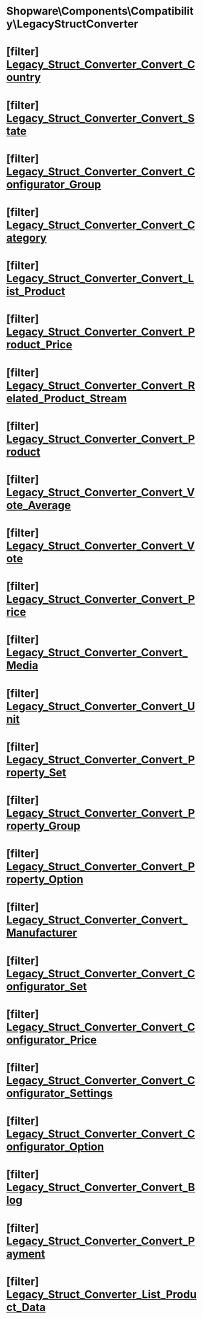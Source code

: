 # Shopware\Components\Compatibility\LegacyStructConverter

# [filter] [Legacy_Struct_Converter_Convert_Country](https://github.com/shopware/shopware/blob/5.5/engine/Shopware/Components/Compatibility/LegacyStructConverter.php#L136)



# [filter] [Legacy_Struct_Converter_Convert_State](https://github.com/shopware/shopware/blob/5.5/engine/Shopware/Components/Compatibility/LegacyStructConverter.php#L159)



# [filter] [Legacy_Struct_Converter_Convert_Configurator_Group](https://github.com/shopware/shopware/blob/5.5/engine/Shopware/Components/Compatibility/LegacyStructConverter.php#L181)



# [filter] [Legacy_Struct_Converter_Convert_Category](https://github.com/shopware/shopware/blob/5.5/engine/Shopware/Components/Compatibility/LegacyStructConverter.php#L256)



# [filter] [Legacy_Struct_Converter_Convert_List_Product](https://github.com/shopware/shopware/blob/5.5/engine/Shopware/Components/Compatibility/LegacyStructConverter.php#L318)



# [filter] [Legacy_Struct_Converter_Convert_Product_Price](https://github.com/shopware/shopware/blob/5.5/engine/Shopware/Components/Compatibility/LegacyStructConverter.php#L366)



# [filter] [Legacy_Struct_Converter_Convert_Related_Product_Stream](https://github.com/shopware/shopware/blob/5.5/engine/Shopware/Components/Compatibility/LegacyStructConverter.php#L390)



# [filter] [Legacy_Struct_Converter_Convert_Product](https://github.com/shopware/shopware/blob/5.5/engine/Shopware/Components/Compatibility/LegacyStructConverter.php#L513)



# [filter] [Legacy_Struct_Converter_Convert_Vote_Average](https://github.com/shopware/shopware/blob/5.5/engine/Shopware/Components/Compatibility/LegacyStructConverter.php#L530)



# [filter] [Legacy_Struct_Converter_Convert_Vote](https://github.com/shopware/shopware/blob/5.5/engine/Shopware/Components/Compatibility/LegacyStructConverter.php#L563)



# [filter] [Legacy_Struct_Converter_Convert_Price](https://github.com/shopware/shopware/blob/5.5/engine/Shopware/Components/Compatibility/LegacyStructConverter.php#L583)



# [filter] [Legacy_Struct_Converter_Convert_Media](https://github.com/shopware/shopware/blob/5.5/engine/Shopware/Components/Compatibility/LegacyStructConverter.php#L634)



# [filter] [Legacy_Struct_Converter_Convert_Unit](https://github.com/shopware/shopware/blob/5.5/engine/Shopware/Components/Compatibility/LegacyStructConverter.php#L659)



# [filter] [Legacy_Struct_Converter_Convert_Property_Set](https://github.com/shopware/shopware/blob/5.5/engine/Shopware/Components/Compatibility/LegacyStructConverter.php#L740)



# [filter] [Legacy_Struct_Converter_Convert_Property_Group](https://github.com/shopware/shopware/blob/5.5/engine/Shopware/Components/Compatibility/LegacyStructConverter.php#L762)



# [filter] [Legacy_Struct_Converter_Convert_Property_Option](https://github.com/shopware/shopware/blob/5.5/engine/Shopware/Components/Compatibility/LegacyStructConverter.php#L778)



# [filter] [Legacy_Struct_Converter_Convert_Manufacturer](https://github.com/shopware/shopware/blob/5.5/engine/Shopware/Components/Compatibility/LegacyStructConverter.php#L801)



# [filter] [Legacy_Struct_Converter_Convert_Configurator_Set](https://github.com/shopware/shopware/blob/5.5/engine/Shopware/Components/Compatibility/LegacyStructConverter.php#L843)



# [filter] [Legacy_Struct_Converter_Convert_Configurator_Price](https://github.com/shopware/shopware/blob/5.5/engine/Shopware/Components/Compatibility/LegacyStructConverter.php#L873)



# [filter] [Legacy_Struct_Converter_Convert_Configurator_Settings](https://github.com/shopware/shopware/blob/5.5/engine/Shopware/Components/Compatibility/LegacyStructConverter.php#L906)



# [filter] [Legacy_Struct_Converter_Convert_Configurator_Option](https://github.com/shopware/shopware/blob/5.5/engine/Shopware/Components/Compatibility/LegacyStructConverter.php#L935)



# [filter] [Legacy_Struct_Converter_Convert_Blog](https://github.com/shopware/shopware/blob/5.5/engine/Shopware/Components/Compatibility/LegacyStructConverter.php#L966)



# [filter] [Legacy_Struct_Converter_Convert_Payment](https://github.com/shopware/shopware/blob/5.5/engine/Shopware/Components/Compatibility/LegacyStructConverter.php#L1002)



# [filter] [Legacy_Struct_Converter_List_Product_Data](https://github.com/shopware/shopware/blob/5.5/engine/Shopware/Components/Compatibility/LegacyStructConverter.php#L1228)

